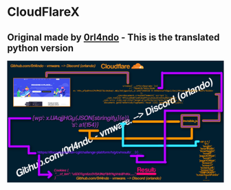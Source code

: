 # CloudFlareX
## Original made by [0rl4ndo](https://github.com/0rl4ndo/CloudFlareX) - This is the translated python version

![dontskid](https://github.com/0rl4ndo/CloudFlareX/raw/main/cf.png)
